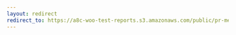 ```yaml
---
layout: redirect
redirect_to: https://a8c-woo-test-reports.s3.amazonaws.com/public/pr-merge/40143/e2e/index.html
---
```

